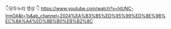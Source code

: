 👇모두누리 영상 👇
https://www.youtube.com/watch?v=hIUNC-IrmOA&t=1s&ab_channel=2024%EA%B3%B5%ED%95%99%ED%8E%98%EC%8A%A4%ED%8B%B0%EB%B2%8C
